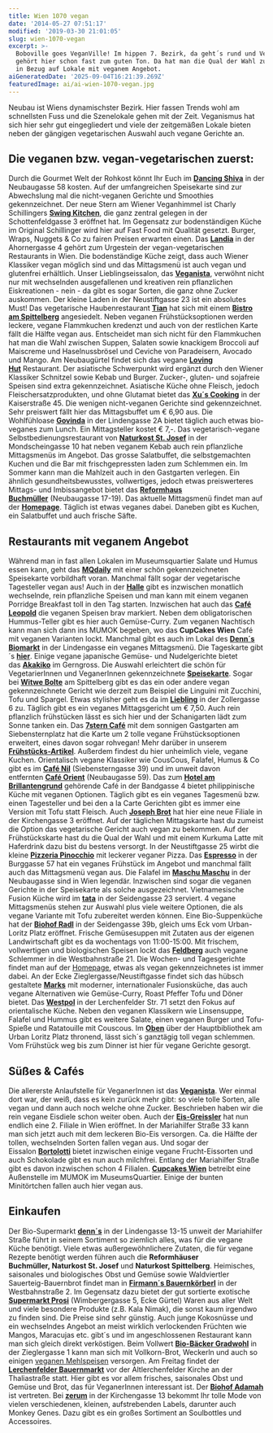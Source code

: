```yaml
---
title: Wien 1070 vegan
date: '2014-05-27 07:51:17'
modified: '2019-03-30 21:01:05'
slug: wien-1070-vegan
excerpt: >-
  Boboville goes VeganVille! Im hippen 7. Bezirk, da geht´s rund und Veganismus
  gehört hier schon fast zum guten Ton. Da hat man die Qual der Wahl zumindest
  in Bezug auf Lokale mit veganem Angebot.
aiGeneratedDate: '2025-09-04T16:21:39.269Z'
featuredImage: ai/ai-wien-1070-vegan.jpg
---
```


Neubau ist Wiens dynamischster Bezirk. Hier fassen Trends wohl am schnellsten Fuss und die Szenelokale gehen mit der Zeit. Veganismus hat sich hier sehr gut eingegliedert und viele der zeitgemäßen Lokale bieten neben der gängigen vegetarischen Auswahl auch vegane Gerichte an.

## Die veganen bzw. vegan-vegetarischen zuerst:

Durch die Gourmet Welt der Rohkost könnt Ihr Euch im [**Dancing Shiva**](https://www.veganblatt.com/dancing-shiva-wien) in der Neubaugasse 58 kosten. Auf der umfangreichen Speisekarte sind zur Abwechslung mal die nicht-veganen Gerichte und Smoothies gekennzeichnet. [<!-- Image removed (no copyright): rohkost-dancing-shiva.jpg -->](https://www.veganblatt.com/i/rohkost-dancing-shiva.jpg) Der neue Stern am Wiener Veganhimmel ist Charly Schillingers [**Swing Kitchen**](https://www.facebook.com/SwingKitchen/photos_stream), die ganz zentral gelegen in der Schottenfeldgasse 3 eröffnet hat. Im Gegensatz zur bodenständigen Küche im Original Schillinger wird hier auf Fast Food mit Qualität gesetzt. Burger, Wraps, Nuggets & Co zu fairen Preisen erwarten einen. Das [**Landia**](https://www.veganblatt.com/landia) in der Ahornergasse 4 gehört zum Urgestein der vegan-vegetarischen Restaurants in Wien. Die bodenständige Küche zeigt, dass auch Wiener Klassiker vegan möglich sind und das Mittagsmenü ist auch vegan und glutenfrei erhältlich. Unser Lieblingseissalon, das [**Veganista**](https://www.veganblatt.com/veganista-wien), verwöhnt nicht nur mit wechselnden ausgefallenen und kreativen rein pflanzlichen Eiskreationen - nein - da gibt es sogar Sorten, die ganz ohne Zucker auskommen. Der kleine Laden in der Neustiftgasse 23 ist ein absolutes Must! Das vegetarische Haubenrestaurant **[Tian](http://www.tian-bistro.com/de/bistros/am-spittelberg/)** hat sich mit einem **[Bistro am Spittelberg](http://www.tian-bistro.com/de/bistros/am-spittelberg/)** angesiedelt. Neben veganen Frühstücksoptionen werden leckere, vegane Flammkuchen kredenzt und auch von der restlichen Karte fällt die Hälfte vegan aus. Entscheidet man sich nicht für den Flammkuchen hat man die Wahl zwischen Suppen, Salaten sowie knackigem Broccoli auf Maiscreme und Haselnussbrösel und Ceviche von Paradeisern, Avocado und Mango. Am Neubaugürtel findet sich das vegane **[Loving Hut](http://www.lovinghut.at/)** Restaurant. Der asiatische Schwerpunkt wird ergänzt durch den Wiener Klassiker Schnitzel sowie Kebab und Burger. Zucker-, gluten- und sojafreie Speisen sind extra gekennzeichnet. Asiatische Küche ohne Fleisch, jedoch Fleischersatzprodukten, und ohne Glutamat bietet das **[Xu´s Cooking](http://www.xus-cooking.at/)** in der Kaiserstraße 45. Die wenigen nicht-veganen Gerichte sind gekennzeichnet. Sehr preiswert fällt hier das Mittagsbuffet um € 6,90 aus. Die Wohlfühloase **[Govinda](http://govinda.at/lunch.php)** in der Lindengasse 2A bietet täglich auch etwas bio-veganes zum Lunch. Ein Mittagsteller kostet € 7,-. Das vegetarisch-vegane Selbstbedienungsrestaurant von [**Naturkost St. Josef**](http://www.falter.at/web/wwei/detail.php?nr=4882) in der Mondscheingasse 10 hat neben veganem Kebab auch rein pflanzliche Mittagsmenüs im Angebot. Das grosse Salatbuffet, die selbstgemachten Kuchen und die Bar mit frischgepressten laden zum Schlemmen ein. Im Sommer kann man die Mahlzeit auch in den Gastgarten verlegen. Ein ähnlich gesundheitsbewusstes, vollwertiges, jedoch etwas preiswerteres Mittags- und Imbissangebot bietet das **[Reformhaus Buchmüller](http://www.reformhaus-buchmueller.at/)** (Neubaugasse 17-19). Das aktuelle Mittagsmenü findet man auf der **[Homepage](http://www.reformhaus-buchmueller.at/newweb/index.htm)**. Täglich ist etwas veganes dabei. Daneben gibt es Kuchen, ein Salatbuffet und auch frische Säfte.

## Restaurants mit veganem Angebot

Während man in fast allen Lokalen im Museumsquartier Salate und Humus essen kann, geht das [**MQdaily**](http://www.mqdaily.at/) mit einer schön gekennzeichneten Speisekarte vorbildhaft voran. Manchmal fällt sogar der vegetarische Tagesteller vegan aus! Auch in der **[Halle](http://ww2.diehalle.at/)** gibt es inzwischen monatlich wechselnde, rein pflanzliche Speisen und man kann mit einem veganen Porridge Breakfast toll in den Tag starten. Inzwischen hat auch das **[Café Leopold](http://www.cafe-leopold.at/)** die veganen Speisen brav markiert. Neben dem obligatorischen Hummus-Teller gibt es hier auch Gemüse-Curry. Zum veganen Nachtisch kann man sich dann ins MUMOK begeben, wo das **CupCakes Wien** Café mit veganen Varianten lockt. Manchmal gibt es auch im Lokal des [**Denn´s Biomarkt**](http://www.denns-biomarkt.at/22231_Wien_Lindengasse.html) in der Lindengasse ein veganes Mittagsmenü. Die Tageskarte gibt´s [**hier**](http://www.denns-biomarkt.at/22231_Wien_Lindengasse.html). Einige vegane japanische Gemüse- und Nudelgerichte bietet das **[Akakiko](http://www.akakiko.at/lokale.html#gerngross)** im Gerngross. Die Auswahl erleichtert die schön für VegetarierInnen und VeganerInnen gekennzeichnete [**Speisekarte**](http://www.akakiko.at/download/Akakiko_Speisekarte_Hong_Kong.pdf). Sogar bei **[Witwe Bolte](http://www.witwebolte.at/witwebolte/Speisen.php)** am Spittelberg gibt es das ein oder andere vegan gekennzeichnete Gericht wie derzeit zum Beispiel die Linguini mit Zucchini, Tofu und Spargel. Etwas stylisher geht es da im **[Liebling](https://www.facebook.com/liebling1070)** in der Zollergasse 6 zu. Täglich gibt es ein veganes Mittagsgericht um € 7,50. Auch rein pflanzlich frühstücken lässt es sich hier und der Schanigarten lädt zum Sonne tanken ein. Das **[7stern Café](http://www.7stern.net/)** mit dem sonnigen Gastgarten am Siebensternplatz hat die Karte um 2 tolle vegane Frühstücksoptionen erweitert, eines davon sogar rohvegan! Mehr darüber in unserem [**Frühstücks-Artikel**](https://www.veganblatt.com/fruehstueck-brunch-wien). Außerdem findest du hier unheimlich viele, vegane Kuchen. Orientalisch vegane Klassiker wie CousCous, Falafel, Humus & Co gibt es im **[Café Nil](http://www.cafenil.at/speisekarte/)** (Siebensterngasse 39) und im unweit davon entfernten **[Café Orient](http://www.cafeorient.at/speisekarte.html)** (Neubaugasse 59). Das zum **[Hotel am Brillantengrund](http://www.brillantengrund.com/#!eatdrink)** gehörende Café in der Bandgasse 4 bietet philippinische Küche mit veganen Optionen. Täglich gibt es ein veganes Tagesmenü bzw. einen Tagesteller und bei den a la Carte Gerichten gibt es immer eine Version mit Tofu statt Fleisch. Auch [**Joseph Brot**](https://www.joseph.co.at) hat hier eine neue Filiale in der Kirchengasse 3 eröffnet. Auf der täglichen Mittagskarte hast du zumeist die Option das vegetarische Gericht auch vegan zu bekommen. Auf der Frühstückskarte hast du die Qual der Wahl und mit einem Kurkuma Latte mit Haferdrink dazu bist du bestens versorgt. In der Neustiftgasse 25 wirbt die kleine [**Pizzeria Pinocchio**](https://www.facebook.com/pages/Pizza-Pinocchio-Neustiftgasse/165977296798685) mit leckerer veganer Pizza. Das [**Espresso**](http://espresso-wien.at/) in der Burggasse 57 hat ein veganes Frühstück im Angebot und manchmal fällt auch das Mittagsmenü vegan aus. Die Falafel im **[Maschu Maschu](https://www.veganblatt.com/pad-thai-rohkost)** in der Neubaugasse sind in Wien legendär. Inzwischen sind sogar die veganen Gerichte in der Speisekarte als solche ausgezeichnet. Vietnamesische Fusion Küche wird im [**tata**](http://fabido.at/web/index/#top) in der Seidengasse 23 serviert. 4 vegane Mittagsmenüs stehen zur Auswahl plus viele weitere Optionen, die als vegane Variante mit Tofu zubereitet werden können. Eine Bio-Suppenküche hat der [**Biohof Radl**](http://www.biohof-radl.at/suppen/) in der Seidengasse 39b, gleich ums Eck vom Urban-Loritz Platz eröffnet. Frische Gemüsesuppen mit Zutaten aus der eigenen Landwirtschaft gibt es da wochentags von 11:00-15:00. Mit frischem, vollwertigen und biologischen Speisen lockt das **[Feldberg](http://www.feldberg.at/)** auch vegane Schlemmer in die Westbahnstraße 21. Die Wochen- und Tagesgerichte findet man auf der [Homepage](http://www.feldberg.at/html/02a_speisen.html), etwas als vegan gekennzeichnetes ist immer dabei. An der Ecke Zieglergasse/Neustiftgasse findet sich das hübsch gestaltete **[Marks](http://www.restaurant-marks.at/essentrinken/)** mit moderner, internationaler Fusionsküche, das auch vegane Alternativen wie Gemüse-Curry, Roast Pfeffer Tofu und Döner bietet. Das **[Westpol](http://www.westpol-wien.at/)** in der Lerchenfelder Str. 71 setzt den Fokus auf orientalische Küche. Neben den veganen Klassikern wie Linsensuppe, Falafel und Hummus gibt es weitere Salate, einen veganen Burger und Tofu-Spieße und Ratatouille mit Couscous. Im **[Oben](http://www.oben.at/)** über der Hauptbibliothek am Urban Loritz Platz thronend, lässt sich´s ganztägig toll vegan schlemmen. Vom Frühstück weg bis zum Dinner ist hier für vegane Gerichte gesorgt.

## Süßes & Cafés

Die allererste Anlaufstelle für VeganerInnen ist das [**Veganista**](http://www.veganista.at/). Wer einmal dort war, der weiß, dass es kein zurück mehr gibt: so viele tolle Sorten, alle vegan und dann auch noch welche ohne Zucker. Beschrieben haben wir die rein vegane Eisdiele schon weiter oben. Auch der **[Eis-Greissler](http://www.eis-greissler.at/index.php)** hat nun endlich eine 2. Filiale in Wien eröffnet. In der Mariahilfer Straße 33 kann man sich jetzt auch mit dem leckeren Bio-Eis versorgen. Ca. die Hälfte der tollen, wechselnden Sorten fallen vegan aus. Und sogar der Eissalon **[Bortolotti](http://www.bortolotti.at/)** bietet inzwischen einige vegane Frucht-Eissorten und auch Schokolade gibt es nun auch milchfrei. Entlang der Mariahilfer Straße gibt es davon inzwischen schon 4 Filialen. [**Cupcakes Wien**](https://www.cupcakes-wien.at/content/unser-shop-im-museum-moderner-kunst) betreibt eine Außenstelle im MUMOK im MuseumsQuartier. Einige der bunten Minitörtchen fallen auch hier vegan aus.

## Einkaufen

Der Bio-Supermarkt [**denn´s**](http://www.denns-biomarkt.at/22231_Wien_Lindengasse.html) in der Lindengasse 13-15 unweit der Mariahilfer Straße führt in seinem Sortiment so ziemlich alles, was für die vegane Küche benötigt. Viele etwas außergewöhnlichere Zutaten, die für vegane Rezepte benötigt werden führen auch die **Reformhäuser Buchmüller, Naturkost St. Josef** und **Naturkost Spittelberg**. Heimisches, saisonales und biologisches Obst und Gemüse sowie Waldviertler Sauerteig-Bauernbrot findet man in **[Firmann´s Bauernkörberl](http://www.firmanns-bauernkoerberl.at/)** in der Westbahnstraße 2. Im Gegensatz dazu bietet der gut sortierte exotische [**Supermarkt Prosi**](http://prosisupermarket.com/) (Wimbergergasse 5, Ecke Gürtel) Waren aus aller Welt und viele besondere Produkte (z.B. Kala Nimak), die sonst kaum irgendwo zu finden sind. Die Preise sind sehr günstig. Auch junge Kokosnüsse und ein wechselndes Angebot an meist wirklich verlockenden Früchten wie Mangos, Maracujas etc. gibt´s und im angeschlossenen Restaurant kann man sich gleich direkt verköstigen. Beim Vollwert [**Bio-Bäcker Gradwohl**](http://www.gradwohl.info/filialfinder/das-vollkornstuberl-in-der-zieglergasse-2/) in der Zieglergasse 1 kann man sich mit Vollkorn-Brot, Weckerln und auch so einigen [veganen Mehlspeisen](https://www.veganblatt.com/veganes-baeckereien-wien) versorgen. Am Freitag findet der [**Lerchenfelder Bauernmarkt**](http://www.lerchenfelderstrasse.at/lerchenfelder-bauernmarkt-2/) vor der Altlerchenfelder Kirche an der Thaliastraße statt. Hier gibt es vor allem frisches, saisonales Obst und Gemüse und Brot, das für VeganerInnen interessant ist. Der [**Biohof Adamah**](http://www.adamah.at/) ist vertreten. Bei **[zerum](http://www.zerum.at/)** in der Kirchengasse 13 bekommt Ihr tolle Mode von vielen verschiedenen, kleinen, aufstrebenden Labels, darunter auch Monkey Genes. Dazu gibt es ein großes Sortiment an Soulbottles und Accessoires.
